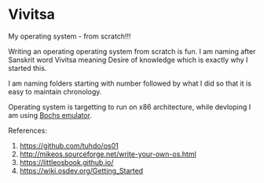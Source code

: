 
# Vivitsa
  My operating system - from scratch!!!

Writing an operating operating system from scratch is fun. I am naming after Sanskrit word Vivitsa meaning Desire of knowledge which is exactly why I started this.


I am naming folders starting with number followed by what I did so that it is easy to maintain chronology.

Operating system is targetting to run on x86 architecture, while devloping I am using [Bochs emulator](https://en.wikipedia.org/wiki/Bochs).

References:
1. https://github.com/tuhdo/os01
2. http://mikeos.sourceforge.net/write-your-own-os.html
3. https://littleosbook.github.io/
4. https://wiki.osdev.org/Getting_Started
